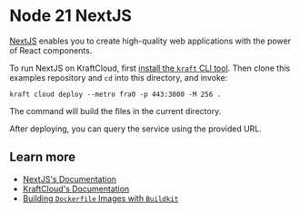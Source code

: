 # Node 21 NextJS

[NextJS](https://nextjs.org/) enables you to create high-quality web applications with the power of React components.

To run NextJS on KraftCloud, first [install the `kraft` CLI tool](https://unikraft.org/docs/cli).
Then clone this examples repository and `cd` into this directory, and invoke:

```console
kraft cloud deploy --metro fra0 -p 443:3000 -M 256 .
```

The command will build the files in the current directory.

After deploying, you can query the service using the provided URL.

## Learn more

- [NextJS's Documentation](https://nextjs.org/docs)
- [KraftCloud's Documentation](https://docs.kraft.cloud)
- [Building `Dockerfile` Images with `Buildkit`](https://unikraft.org/guides/building-dockerfile-images-with-buildkit)

